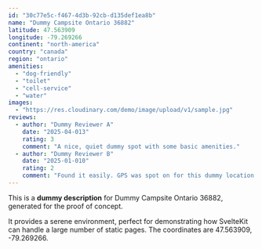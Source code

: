 ```yaml
---
id: "30c77e5c-f467-4d3b-92cb-d135def1ea8b"
name: "Dummy Campsite Ontario 36882"
latitude: 47.563909
longitude: -79.269266
continent: "north-america"
country: "canada"
region: "ontario"
amenities:
  - "dog-friendly"
  - "toilet"
  - "cell-service"
  - "water"
images:
  - "https://res.cloudinary.com/demo/image/upload/v1/sample.jpg"
reviews:
  - author: "Dummy Reviewer A"
    date: "2025-04-013"
    rating: 3
    comment: "A nice, quiet dummy spot with some basic amenities."
  - author: "Dummy Reviewer B"
    date: "2025-01-010"
    rating: 2
    comment: "Found it easily. GPS was spot on for this dummy location."
---
```


This is a **dummy description** for Dummy Campsite Ontario 36882, generated for the proof of concept.

It provides a serene environment, perfect for demonstrating how SvelteKit can handle a large number of static pages. The coordinates are 47.563909, -79.269266.
